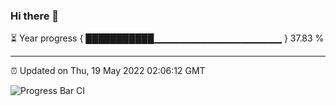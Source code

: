 ### Hi there 👋

⏳ Year progress { ███████████▁▁▁▁▁▁▁▁▁▁▁▁▁▁▁▁▁▁▁ } 37.83 %

---

⏰ Updated on Thu, 19 May 2022 02:06:12 GMT

![Progress Bar CI](https://github.com/ZhaoGui/ZhaoGui/workflows/Progress%20Bar%20CI/badge.svg)
